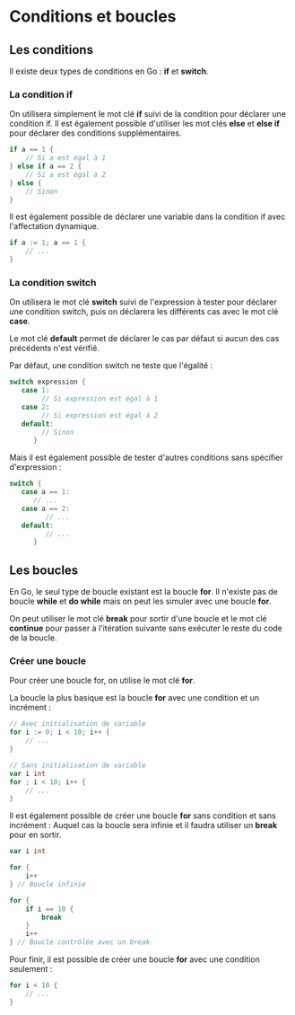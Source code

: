 # Conditions et boucles

## Les conditions

Il existe deux types de conditions en Go : **if** et **switch**.

### La condition if

On utilisera simplement le mot clé **if** suivi de la condition pour déclarer une condition if.
Il est également possible d'utiliser les mot clés **else** et **else if** pour déclarer des conditions supplémentaires.

```go
if a == 1 {
    // Si a est égal à 1
} else if a == 2 {
    // Si a est égal à 2
} else {
    // Sinon
}
```

Il est également possible de déclarer une variable dans la condition if avec l'affectation dynamique.

```go
if a := 1; a == 1 {
    // ...
}
```

### La condition switch

On utilisera le mot clé **switch** suivi de l'expression à tester pour déclarer une condition switch, puis on déclarera les différents cas avec le mot clé **case**.

Le mot clé **default** permet de déclarer le cas par défaut si aucun des cas précédents n'est vérifié.

Par défaut, une condition switch ne teste que l'égalité :

```go
switch expression {
   case 1:
        // Si expression est égal à 1
   case 2:
        // Si expression est égal à 2
   default:
        // Sinon
      }
```

Mais il est également possible de tester d'autres conditions sans spécifier d'expression :

```go
switch {
   case a == 1:
      // ...
   case a == 2:
         // ...
   default:
         // ...
      }
```

## Les boucles

En Go, le seul type de boucle existant est la boucle **for**.
Il n'existe pas de boucle **while** et **do while** mais on peut les simuler avec une boucle **for**.

On peut utiliser le mot clé **break** pour sortir d'une boucle et le mot clé **continue** pour passer à l'itération suivante sans exécuter le reste du code de la boucle.

### Créer une boucle

Pour créer une boucle for, on utilise le mot clé **for**.

La boucle la plus basique est la boucle **for** avec une condition et un incrément :

```go
// Avec initialisation de variable
for i := 0; i < 10; i++ {
    // ...
}

// Sans initialisation de variable
var i int
for ; i < 10; i++ {
    // ...
}
```

Il est également possible de créer une boucle **for** sans condition et sans incrément :
Auquel cas la boucle sera infinie et il faudra utiliser un **break** pour en sortir.

```go
var i int

for {
    i++
} // Boucle infinie

for {
    if i == 10 {
        break
    }
    i++
} // Boucle contrôlée avec un break
```

Pour finir, il est possible de créer une boucle **for** avec une condition seulement :

```go
for i < 10 {
    // ...
}
```
